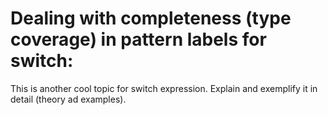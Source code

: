 # Dealing with completeness (type coverage) in pattern labels for switch:
This is another cool topic for switch expression. Explain and exemplify it in detail (theory ad examples).